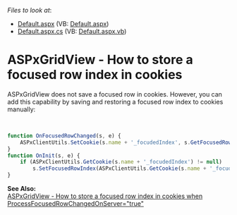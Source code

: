 <!-- default file list -->
*Files to look at*:

* [Default.aspx](./CS/WebSite/Default.aspx) (VB: [Default.aspx](./VB/WebSite/Default.aspx))
* [Default.aspx.cs](./CS/WebSite/Default.aspx.cs) (VB: [Default.aspx.vb](./VB/WebSite/Default.aspx.vb))
<!-- default file list end -->
# ASPxGridView - How to store a focused row index in cookies


<p>ASPxGridView does not save a focused row in cookies. However, you can add this capability by saving and restoring a focused row index to cookies manually:</p><br />


```js
function OnFocusedRowChanged(s, e) {
	ASPxClientUtils.SetCookie(s.name + '_focudedIndex', s.GetFocusedRowIndex());
}
function OnInit(s, e) {
	if (ASPxClientUtils.GetCookie(s.name + '_focudedIndex') != null)
		s.SetFocusedRowIndex(ASPxClientUtils.GetCookie(s.name + '_focudedIndex'));
}

```

<p><strong>See Also:</strong><br />
<a href="https://www.devexpress.com/Support/Center/p/E5090">ASPxGridView - How to store a focused row index in cookies when ProcessFocusedRowChangedOnServer="true"</a></p>

<br/>


